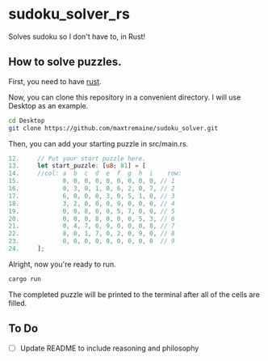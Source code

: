 # sudoku_solver_rs

Solves sudoku so I don't have to, in Rust!

## How to solve puzzles.

First, you need to have [rust](https://www.rust-lang.org/).

Now, you can clone this repository in a convenient directory. I will use Desktop as an example.

```sh
cd Desktop
git clone https://github.com/maxtremaine/sudoku_solver.git
```

Then, you can add your starting puzzle in src/main.rs.

```rs
12.     // Put your start puzzle here.
13.     let start_puzzle: [u8; 81] = [
14.     //col: a  b  c  d  e  f  g  h  i    row:
15.            0, 0, 0, 0, 0, 0, 0, 0, 0, // 1
16.            0, 3, 0, 1, 0, 6, 2, 0, 7, // 2
17.            6, 0, 0, 0, 3, 0, 5, 1, 0, // 3
18.            3, 2, 0, 0, 0, 9, 0, 0, 0, // 4
19.            0, 0, 8, 0, 0, 5, 7, 0, 0, // 5
20.            0, 0, 0, 8, 0, 0, 0, 5, 3, // 6
21.            0, 4, 7, 0, 9, 0, 0, 0, 8, // 7
22.            8, 0, 1, 7, 0, 2, 0, 9, 0, // 8
23.            0, 0, 0, 0, 0, 0, 0, 0, 0  // 9
24.     ];
```

Alright, now you're ready to run.

```sh
cargo run
```

The completed puzzle will be printed to the terminal after all of the cells are filled.

## To Do

- [ ] Update README to include reasoning and philosophy
